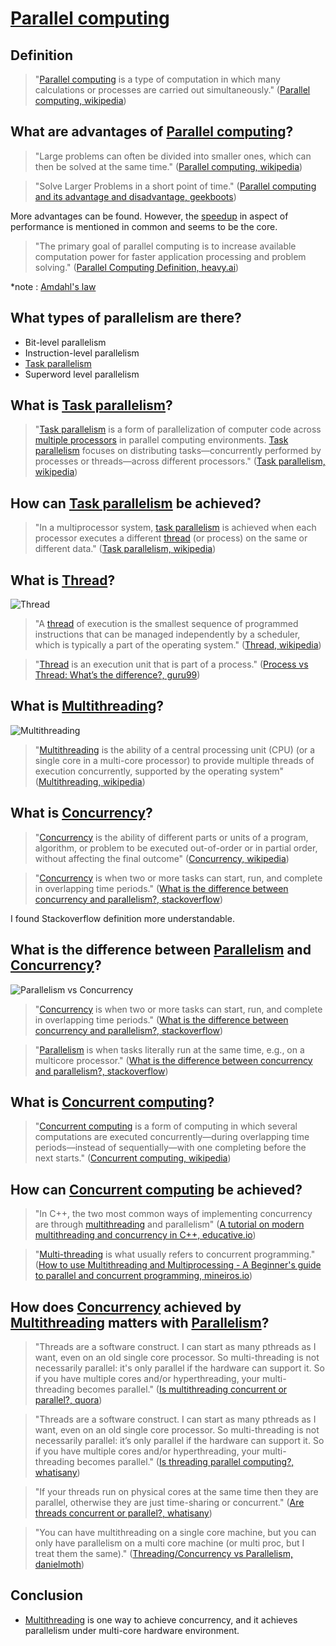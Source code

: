 # [Parallel computing](https://en.wikipedia.org/wiki/Parallel_computing)

## Definition

>"[Parallel computing](https://en.wikipedia.org/wiki/Parallel_computing) is a type of computation in which many calculations or processes are carried out simultaneously." ([Parallel computing, wikipedia](https://en.wikipedia.org/wiki/Parallel_computing))

## What are advantages of [Parallel computing](https://en.wikipedia.org/wiki/Parallel_computing)?

>"Large problems can often be divided into smaller ones, which can then be solved at the same time." ([Parallel computing, wikipedia](https://en.wikipedia.org/wiki/Parallel_computing))

>"Solve Larger Problems in a short point of time." ([Parallel computing and its advantage and disadvantage, geekboots](https://www.geekboots.com/story/parallel-computing-and-its-advantage-and-disadvantage))

More advantages can be found. However, the [speedup](https://en.wikipedia.org/wiki/Speedup) in aspect of performance is mentioned in common and seems to be the core.

>"The primary goal of parallel computing is to increase available computation power for faster application processing and problem solving." ([Parallel Computing Definition, heavy.ai](https://www.heavy.ai/technical-glossary/parallel-computing))

*note : [Amdahl's law](https://en.wikipedia.org/wiki/Amdahl%27s_law)

## What types of parallelism are there?

- Bit-level parallelism
- Instruction-level parallelism
- [Task parallelism](https://en.wikipedia.org/wiki/Task_parallelism)
- Superword level parallelism

## What is [Task parallelism](https://en.wikipedia.org/wiki/Task_parallelism)?

>"[Task parallelism](https://en.wikipedia.org/wiki/Task_parallelism) is a form of parallelization of computer code across [multiple processors](https://en.wikipedia.org/wiki/Multi-core_processor) in parallel computing environments. [Task parallelism](https://en.wikipedia.org/wiki/Task_parallelism) focuses on distributing tasks—concurrently performed by processes or threads—across different processors." ([Task parallelism, wikipedia](https://en.wikipedia.org/wiki/Task_parallelism))

## How can [Task parallelism](https://en.wikipedia.org/wiki/Task_parallelism) be achieved?

>"In a multiprocessor system, [task parallelism](https://en.wikipedia.org/wiki/Task_parallelism) is achieved when each processor executes a different [thread](https://en.wikipedia.org/wiki/Thread_(computing)) (or process) on the same or different data." ([Task parallelism, wikipedia](https://en.wikipedia.org/wiki/Task_parallelism))

## What is [Thread](https://en.wikipedia.org/wiki/Thread_(computing))?

![Thread](https://upload.wikimedia.org/wikipedia/commons/a/a5/Multithreaded_process.svg)

>"A [thread](https://en.wikipedia.org/wiki/Thread_(computing)) of execution is the smallest sequence of programmed instructions that can be managed independently by a scheduler, which is typically a part of the operating system." ([Thread, wikipedia](https://en.wikipedia.org/wiki/Thread_(computing)))

>"[Thread](https://en.wikipedia.org/wiki/Thread_(computing)) is an execution unit that is part of a process." ([Process vs Thread: What’s the difference?, guru99](https://www.guru99.com/difference-between-process-and-thread.html))

## What is [Multithreading](https://en.wikipedia.org/wiki/Multithreading_(computer_architecture))?

![Multithreading](https://www.logicbig.com/quick-info/images/multithreading.png)

>"[Multithreading](https://en.wikipedia.org/wiki/Multithreading_(computer_architecture)) is the ability of a central processing unit (CPU) (or a single core in a multi-core processor) to provide multiple threads of execution concurrently, supported by the operating system" ([Multithreading, wikipedia](https://en.wikipedia.org/wiki/Multithreading_(computer_architecture)))

## What is [Concurrency](https://en.wikipedia.org/wiki/Concurrency_(computer_science))?

>"[Concurrency](https://en.wikipedia.org/wiki/Concurrency_(computer_science)) is the ability of different parts or units of a program, algorithm, or problem to be executed out-of-order or in partial order, without affecting the final outcome" ([Concurrency, wikipedia](https://en.wikipedia.org/wiki/Concurrency_(computer_science)))

>"[Concurrency](https://en.wikipedia.org/wiki/Concurrency_(computer_science)) is when two or more tasks can start, run, and complete in overlapping time periods." ([What is the difference between concurrency and parallelism?, stackoverflow](https://stackoverflow.com/questions/1050222/what-is-the-difference-between-concurrency-and-parallelism))

I found Stackoverflow definition more understandable.

## What is the difference between [Parallelism](https://en.wikipedia.org/wiki/Parallel_computing) and [Concurrency](https://en.wikipedia.org/wiki/Concurrency_(computer_science))?

![Parallelism vs Concurrency](https://i.stack.imgur.com/mUlNV.jpg)

>"[Concurrency](https://en.wikipedia.org/wiki/Concurrency_(computer_science)) is when two or more tasks can start, run, and complete in overlapping time periods." ([What is the difference between concurrency and parallelism?, stackoverflow](https://stackoverflow.com/questions/1050222/what-is-the-difference-between-concurrency-and-parallelism))

>"[Parallelism](https://en.wikipedia.org/wiki/Parallel_computing) is when tasks literally run at the same time, e.g., on a multicore processor." ([What is the difference between concurrency and parallelism?, stackoverflow](https://stackoverflow.com/questions/1050222/what-is-the-difference-between-concurrency-and-parallelism))

## What is [Concurrent computing](https://en.wikipedia.org/wiki/Concurrent_computing)?

>"[Concurrent computing](https://en.wikipedia.org/wiki/Concurrent_computing) is a form of computing in which several computations are executed concurrently—during overlapping time periods—instead of sequentially—with one completing before the next starts." ([Concurrent computing, wikipedia](https://en.wikipedia.org/wiki/Concurrent_computing))

## How can [Concurrent computing](https://en.wikipedia.org/wiki/Concurrent_computing) be achieved?

>"In C++, the two most common ways of implementing concurrency are through [multithreading](https://en.wikipedia.org/wiki/Multithreading_(computer_architecture)) and parallelism" ([A tutorial on modern multithreading and concurrency in C++, educative.io](https://www.educative.io/blog/modern-multithreading-and-concurrency-in-cpp))

>"[Multi-threading](https://en.wikipedia.org/wiki/Multithreading_(computer_architecture)) is what usually refers to concurrent programming." ([How to use Multithreading and Multiprocessing - A Beginner's guide to parallel and concurrent programming, mineiros.io](https://www.mineiros.io/blog/guide-to-multihreading-and-multiprocessing#multi-threading))

## How does [Concurrency](https://en.wikipedia.org/wiki/Concurrency_(computer_science)) achieved by [Multithreading](https://en.wikipedia.org/wiki/Multithreading_(computer_architecture)) matters with [Parallelism](https://en.wikipedia.org/wiki/Parallel_computing)?

>"Threads are a software construct. I can start as many pthreads as I want, even on an old single core processor. So multi-threading is not necessarily parallel: it's only parallel if the hardware can support it. So if you have multiple cores and/or hyperthreading, your multi-threading becomes parallel." ([Is multithreading concurrent or parallel?, quora](https://www.quora.com/Is-multithreading-concurrent-or-parallel))

>"Threads are a software construct. I can start as many pthreads as I want, even on an old single core processor. So multi-threading is not necessarily parallel: it’s only parallel if the hardware can support it. So if you have multiple cores and/or hyperthreading, your multi-threading becomes parallel." ([Is threading parallel computing?, whatisany](https://whatisany.com/does-parallel-computing-use-multiple-threads/))

>"If your threads run on physical cores at the same time then they are parallel, otherwise they are just time-sharing or concurrent." ([Are threads concurrent or parallel?, whatisany](https://whatisany.com/does-parallel-computing-use-multiple-threads/))

>"You can have multithreading on a single core machine, but you can only have parallelism on a multi core machine (or multi proc, but I treat them the same)." ([Threading/Concurrency vs Parallelism, danielmoth](http://www.danielmoth.com/Blog/threadingconcurrency-vs-parallelism.aspx))

## Conclusion

- [Multithreading](https://en.wikipedia.org/wiki/Multithreading_(computer_architecture)) is one way to achieve concurrency, and it achieves parallelism under multi-core hardware environment.
